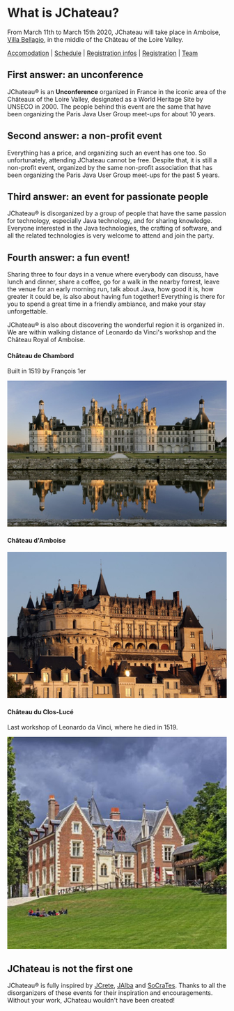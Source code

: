 # What is JChateau?

From March 11th to March 15th 2020, JChateau will take place in Amboise, [Villa Bellagio](https://vbamboise.popinns.com/), in the middle of the Château of the Loire Valley. 

[Accomodation](accommodation.html) | [Schedule](schedule.html) | [Registration infos](registrationinfo.html) | [Registration](https://www.helloasso.com/associations/bjpc/evenements/jchateau/widget) | [Team](the-team.html)

## First answer: an unconference

JChateau® is an **Unconference** organized in France in the iconic area of the Châteaux of the Loire Valley, designated as a World Heritage Site by UNSECO in 2000. The people behind this event are the same that have been organizing the Paris Java User Group meet-ups for about 10 years. 

## Second answer: a non-profit event

Everything has a price, and organizing such an event has one too. So unfortunately, attending JChateau cannot be free. Despite that, it is still a non-profit event, organized by the same non-profit association that has been organizing the Paris Java User Group meet-ups for the past 5 years. 

## Third answer: an event for passionate people

JChateau® is disorganized by a group of people that have the same passion for technology, especially Java technology, and for sharing knowledge. Everyone interested in the Java technologies, the crafting of software, and all the related technologies is very welcome to attend and join the party. 

## Fourth answer: a fun event!

Sharing three to four days in a venue where everybody can discuss, have lunch and dinner, share a coffee, go for a walk in the nearby forrest, leave the venue for an early morning run, talk about Java, how good it is, how greater it could be, is also about having fun together! Everything is there for you to spend a great time in a friendly ambiance, and make your stay unforgettable.

JChateau® is also about discovering the wonderful region it is organized in. We are within walking distance of Leonardo da Vinci's workshop and the Château Royal of Amboise. 

#### Château de Chambord

Built in 1519 by François 1er

![Château de Chambord](images/chambord-red2.jpg "Château de Chambord")

#### Château d'Amboise

![Château d'Amboise](images/amboise-red2.jpg "Château d'Amboise")

#### Château du Clos-Lucé

Last workshop of Leonardo da Vinci, where he died in 1519.

![Clos Lucé](images/clos-luce-red2.jpg "Clos Lucé")

 
## JChateau is not the first one

JChateau® is fully inspired by [JCrete](http://www.jcrete.org/), [JAlba](https://jalba.scot/) and [SoCraTes](https://socrates-fr.github.io/). Thanks to all the disorganizers of these events for their inspiration and encouragements. Without your work, JChateau wouldn't have been created!
